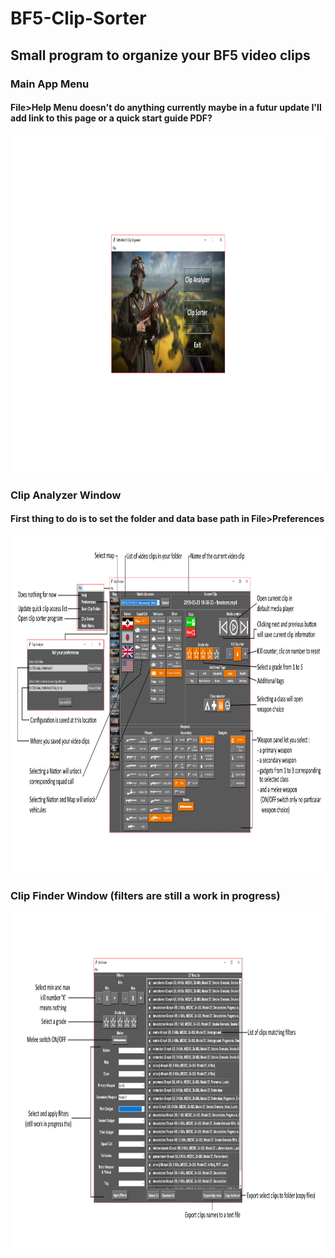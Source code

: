 # BF5-Clip-Sorter
## Small program to organize your BF5 video clips


### Main App Menu
#### File>Help Menu doesn't do anything currently maybe in a futur update I'll add link to this page or a quick start guide PDF?
<img src="/Images/MainMenu.PNG" width="960" height="540">

### Clip Analyzer Window
#### First thing to do is to set the folder and data base path in File>Preferences
<img src="/Images/Analyzer.PNG" width="960" height="540">

### Clip Finder Window (filters are still a work in progress)
<img src="/Images/Sorter.PNG" width="960" height="540">
